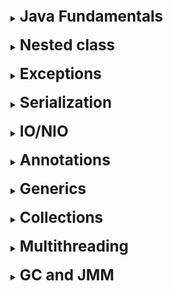 [//]: # (Java Fund)

<details>
    <summary>
        <b><big><big><big>
            Java Fundamentals
        </big></big></big></b>
    </summary>

- Почему был выбран язык Java
- Назови основные принципы ООП
    - Основные концепции каждого из принципов
    - Полностью ли Java OOP
        - Перегрузка и переопределение
    - Какие есть свойства объекта (он уникален, у него есть свой набор параметров, у него есть свой набор поведения)
- Примитивы и Ссылочные типы данных
    - Зачем нужны одни и другие
    - Ситуации использования одних и других
    - Изменение значения примитива, поля, ссылочного типа при передаче в метод
- Конструкторы (+ блоки инициализации)
    - Зачем нам использовать конструкторы
    - Типы конструкторов
    - Блоки инициализации
        - В каком порядке инициализируются
        - Может ли статический конструктор инициализировать обычные поля
        - Может ли описываться блок инициализации, если в классе вообще ничего нет кроме конструктора
- Типы классов Java
    - Enum
        - преимущества использования
        - объекты какой типа хранятся в Enum (enum.this)
    - Abstract Classes Vs Interface
        - Кто для какой цели, что крутого в каждом
- Модификаторы класса, метода, поля, доступа
    - Сигнатура методов, что можно объявить методу
    - Доступ: какие есть, когда какой использовать
    - Модификаторы классов (abstract, final, static)
    - Модификаторы методов (abstract, final, static, native, synchronized)
    - Модификаторы полей   (static, final, transient, volatile)
    - Назначение статики
    - Может ли класс быть статик
- Object.class
    - Как клонировать класс
    - Как правильно контролировать вложенности
- Class.class
    - Рефлекция
* - Можно-ли проинициализировать объект если все его поля приватные? (Да, если написать статику внутри класса которая будет это делать)
* - Два конструктора Cons(String) Cons(Integer) каким образом конструктор 1 может вызвать конструктор 2 (без инита нового объекта) (this)

</details>
<br>

[//]: # (Nested class)

<details>
    <summary>
        <b><big><big><big>
            Nested class
        </big></big></big></b>
    </summary>

- Внутренние классы
    - Зачем они нужны
- Область видимости внутренних классов
    - Вложенный статический класс видит поля верхнего класса?
    - А верхний класс видит ли статические поля вложенного статического класса?
- Зачем нам такое разделение классов?
  - В какой ситуации мне следует использовать какой класс?

</details>
<br>

[//]: # (Serialization)

<details>
    <summary>
        <b><big><big><big>
            Exceptions
        </big></big></big></b>
    </summary>

[Exceptions Interview Link](https://javastudy.ru/interview/exceptions/)

- Дайте определение понятию “исключение”
- Какова иерархия исключений.
    - Как на твой взгляд, почему есть вот такое четкое деление ошибок на Error и Exception
    - Что такое Error? В каком случае используется Error. Приведите пример Error’а.
    - Можешь привести по одной более тебе знакомой ошибке из каждой группы
- Как ведет себя программа при вбрасывании исключения
- Каким образом ты можешь отловить исключения
    - Какие исключение обязаны быть отловлены
    - Что можно делать если ты не хочешь отлавливать checked exсeption в конкретном месте
- Try-catch
    - Имеет ли значение порядок вызовов catch
    - Finally блок
    - В чем особенность блока finally? Всегда ли он исполняется?
    - Если оператор return содержится и в блоке catch и в finally, какой из них “главнее”?
    - Try блок без catch / try блок без finally
    - Try with resources (и почему иногда грязно юзать try-catch)
    - Можно ли не определять try-catch block в checked ошибках
- Написание собственного исключения
    - Когда нужно делать свои ошибки checked / unchecked
    - В чем особенность RuntimeException?
    - Есть ли дополнительные условия к методу, который потенциально может выбросить исключение?

* Почему "грязно" закрывать конекшн внутри try блока (Вываливание недоходя до)
  / После того как конекшн закрывается он дожен быть обвернут в
  try/catch блок, решение чтобы не "грязнить" код?

</details>
<br>

[//]: # (IO/NIO)

<details>
    <summary>
        <b><big><big><big>
            Serialization
        </big></big></big></b>
    </summary>

* Что такое сериализация? Для чего она нам? Приведи примеры сериализации?
* Правила сериализации?
* Что в рамках десериализации/сериализации будет являться успехом?
* Как ведут себя наследники и базовые классы при десериализации?
* Интерфейсы реализуемые при сериализации?
* Изменение поведения сериализации?

</details>
<br>

[//]: # (Annotations)

<details>
    <summary>
        <b><big><big><big>
            IO/NIO
        </big></big></big></b>
    </summary>

* Что такое IO и какие типы io стримов ты знаешь? (byte and character)
  - Приведи примеры I / O стримов? (OutputStream, Writer)
  - Приведи пример I/O реализация в одной связке
* Что делает поток, если его не закрыть?
  - (вопрос к пройденному материалу) Как правильно закрывать поток?
* Как работают следующие элементы класса io: InputStream, OutputStream, Reader, Writer?
  - Для чего реализованы различные потоки ввода вывода
  - (вопрос к пройденному материалу) try-catch область видимости переменных?
 (Базовый класс InputStream представляет классы, которые получают данные из различных источников)
 (Класс OutputStream — это абстрактный класс, определяющий поток вывода байтов.)
 (Потоки символов имеют два основных абстрактных класса, Reader и Writer, которые управляют потоком символов Unicode
 В случае ошибок все методы класса выдают исключение IOException.)
* Что такое RandomAccessFile?
(позволяет перейти к определенной позиции и изменить хранящееся там значение.)
* Какие типы (записи/чтения) файлов бывают?
  - Какой символ сепаратор использовать чтобы находить файл программным методом (/ или \\)?
* Что ты знаешь о классах аддонах в рамках IO?
 (BufferedOutputStream, BufferedInputStream, BufferedWriter — буферизует поток и повышает производительность.)
 
* Причины появления nio
* Принцип работы nio
* Главные отличия nio от io
* Селекторы в nio
* SelectionKey? Получение событий из канала в nio

</details>
<br>

[//]: # (Generics)

<details>
    <summary>
        <b><big><big><big>
            Annotations
        </big></big></big></b>
    </summary>

- Что такое и какая главная причина использования аннотаций?
- Инструкции выполнения аннотаций (по типу выполнения)
    - Надыбать примеры аннотаций под каждый тип?
    - Проблемы не использования override?
- Что можно аннотировать
- value в аннотациях?
- Множественное аннотирование?
- Наследование в аннотациях?
- Правила объявления полей самописных аннотаций?
    - Как указать именно к какой инструкции будет привязана аннотация?
    - Как указать на какие элементы может быть повешана твоя самописная аннотация?
    - Какие типы объектов могут быть возвращены из объявления метода аннотации?
- Что Такое Повторяющиеся Аннотации? И зачем они нам?

</details>
<br>

[//]: # (Collections)

<details>
    <summary>
        <b><big><big><big>
            Generics
        </big></big></big></b>
    </summary>

- Зачем нужны дженерики? Можешь ли ты привести пример того, как дженерики делают программу более гибкой?
- Основная причина, по которой дженерики работают с объектами типа object? (Обртная совместимость)
- Как объявить универсальный класс? метод? поле? интерфейс?
- Какие типы запрещается использовать в обобщенных классах в качестве параметризованных типов? (примитивы)
- Можете ли вы объявить статические поля, типы которых являются параметрами универсального типа? (нет) Почему? (статика жестко привязана к классу)
- Что такое стирание типов?
  - Если при создании экземпляра объекта не указан общий тип, будет ли код компилироваться?
- Чем универсальный метод отличается от универсального типа?
- Что такое параметр ограниченного типа?
  - Правило PECS? Как работает extends и super в дженериках?
  - (*) Валидна ли будет запись <T super что-то>? (Нет, в ней нет особого смысла, потому как T в принимаем значении и так работает как <T extends Object>)
  - Можно ли объявить несколько параметров ограниченного типа?
- Что такое вайлкард?
  - Что такое вайлдкард с верхней/нижней границей?
  - Когда бы вы предпочли использовать вайлдкард с нижней границей по сравнению с типом с верхней границей?
  - Когда бы вы предпочли использовать генерик с нижней границей по сравнению с типом с верхней границей?

- * Могут ли инициализироваться объекты generic типа в generic методе? (Нет (Почему?), Да с помощью рефлекции)
- * Как выглядит код дженерик класса после компеляции?
- * Может ли дженерик класс наследоваться от интерфейса Throwable? (нет, лок на уровне JVM)
  - * и может ли использоваться как подставляемый тип дженерика класс который extends Throwable? (да, а почему нет)
- * Принятые обозначения дженериков? (T - ? R - ? E - ? ....)

</details>
<br>

[//]: # (Multithreading)

<details>
    <summary>
        <b><big><big><big>
            Collections
        </big></big></big></b>
    </summary>

- Что такое коллекции и зачем они нам нужны?
  - Какие типы данных могут хранить коллекции? (любые ссылочные)
- Иерархия коллекций
  - Почему map не является частью коллекций
- Интерфейс Collection?
- Стоимость операций коллекций? (Правило большого О)
- Способы перебора коллекций?
  - Способы перебора Мар?
- Что такое итератор, применимо к коллекциям?
  - Fail save vs Fail fast?
  - Лист итератор?
    - Iterator vs listIterator?
  - Enumeration?
  - Итератор полученный из набора Set?
  - Сортировка коллекций?
    - Comparable vs Comparator?
    - Какой алгоритм используется при дефолтном sort? (быстрая)
- Рассмотреть immutable collections? Зачем нам и в каких ситуациях использовать?
  - Mutable vs Immutable

- Работа List? В каких ситуациях использовать?
  - Как работает с точки зрения памяти?
  - ArrayList vs Linked List? В том числе с точке зрения перфоманса?
    *Самый медленный кейс работы ArrayList?
    (Вставка массива в середину другого (почти заполненного) 7массива (копирование, расширение, копирование))
  - Как расширяется Array List в случае заполнения?
  - Как ведут себя листы при удалении / добавлении / изменении элемента?
- Работа Set? В каких ситуациях использовать? Плюсы и минусы Set?
  - Как раотает с точки зрения памяти?
  - Set vs List?
  - EnumSet? Преимущества перед другими сет?
  - HashSet?
    - Hash Code?
    - Как HashSet поддерживает уникальность?
    - Производительность HashSet?
  - TreeSet?
    - Как работает Красно - Черное дерево?

- Работа Queue? В каких ситуациях использовать?
  - Как раотает с точки зрения памяти?
  - PriorityQueue
  - Array Block Queue
- Работа Map? В каких ситуациях использовать?
  - Как раотает с точки зрения памяти?
  - Map vs LinckedMap
  - Разницу между HashMap, TreeMap, HashTable?

Вопросы с упором на предыдущий материал:
- Clone относительно коллекций

</details>
<br>

[//]: # (GC and JMM)

<details>
    <summary>
        <b><big><big><big>
            Multithreading
        </big></big></big></b>
    </summary>

* Определение процесса / Потока / Потоки демоны
* Псевдопараллельность / Минусы псевдопараллельности (схемотично показать способ работы)
* What are the benefits of using Multithreading? Что по минусам? Когда необходимо юзать?
* Жизненный цикл потоков / Можно ли стартовать Terminated поток? / В каких случаях поток получает статус Blocked?
* Область видимости ресурсов потоками
* Explain volatile variables in Java? Как работает volitile?
* What are the ways of implementing thread in Java? Почему их несколько? Как отличаются и когда юзаются?
* What is Runnable and Callable Interface? Write the difference between them.
* Способы остановки потока? / Остановка Executor с InterruptExeption / Остановка Executor без InterruptExeption
* Приоритет потоков
* What are the wait() and sleep() methods?
* What’s the difference between notify() and notifyAll()?
* Why wait(), notify(), and notifyAll() methods are present in Object class?
* Проблема использования Wait() Stop() Interrupt()?
* What’s the purpose of the join() method? метод yield()
* Deadlocks? Как можно диагностировать дэдлоки в коде? Самый простой пример создания дэдлока (objA: synh(A) synh(B) / objB: synh(B) synh(A))
* Starvation / DeadLock / LiveLock потоков
* How do threads communicate with each other?
* What is the purpose of the finalize() method?
* Explain thread pool?
* What is the synchronization process? Why use it? Что можно передать в synchronized блок?
* What’s the difference between class lock and object lock?
* What is BlockingQueue? Барьеры / Мониторы / Что такое критическая секция?

* happens before

</details>
<br>

<details>
    <summary>
        <b><big><big><big>
            GC and JMM
        </big></big></big></b>
    </summary>

- Что такое модель памяти Java и зачем нам так важно знать как она работает?
  - Что такое стек и куча? Что хранится в каждой из этих структур памяти и как они взаимосвязаны?
  - Что происходит, когда не хватает места в heap для хранения новых объектов?
  - Что происходит, когда не хватает места в стеке?
  - Когда статические переменные загружаются в память?
  - Где храняться примитивные даннные?
  - Как строки представлены в памяти?
  - Можно ли руками контролировать размеры heap памяти (-Xmx<n>m)?
  - Сколько раз нужно переместиться объкту между сурвами чтобы попасть в old?
  - Почему сурвов только два? Не три, не четыре?
    -* При каком проценте заполнения памяти выбивается outOfMem? Почему?
- Что такое сбор мусора и в чем его преимущества?
  - Есть ли недостатки у сборки мусора?
  - Что означает термин «Остановить мир»?
- Виды сборщиков мусора в Java?
- Что такое генерационная сборка мусора и в чем ее приемущество (разобрать флоу работы)?
- Когда объект становится пригодным для удаления сборщиком мусора?
  - Если gc пометил объект как для удаления, можно ли до момента отработки gc его воскресить?
  - Типы ссылок объектов?
  - Из чего строиться дерево объектных ссылок?
- Как запустить сборку мусора из кода Java?

- *Если два объекта ссылаются друг на друга, могут они быть вычещенны сборщиком мусора?
  (вопрос на предыдущее обучение) Как поведет себя программа при большом проценте превышения памяти? (и каком проценте) и почему

</details>
<br>
